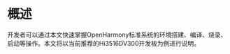 # 概述<a name="ZH-CN_TOPIC_0000001163428879"></a>

开发者可以通过本文快速掌握OpenHarmony标准系统的环境搭建、编译、烧录、启动等操作。本文将以当前推荐的Hi3516DV300开发板为例进行说明。

